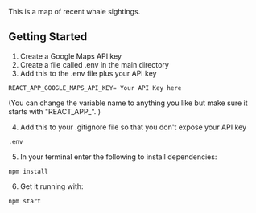 This is a map of recent whale sightings.

## Getting Started
1. Create a Google Maps API key
2. Create a file called .env in the main directory
3. Add this to the .env file plus your API key 
```
REACT_APP_GOOGLE_MAPS_API_KEY= Your API Key here
```
(You can change the variable name to anything you like but make sure it starts with  "REACT_APP_". )

4. Add this to your .gitignore file so that you don't expose your API key 
```
.env
``` 
5. In your terminal enter the following to install dependencies:
```
npm install
```
6. Get it running with: 
```
npm start
```
